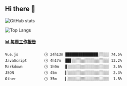 ## Hi there 👋

![GitHub stats](https://github-readme-stats.orilight.top/api?username=orilights)

![Top Langs](https://github-readme-stats.orilight.top/api/top-langs/?username=orilights&layout=compact)

<!-- waka-box start -->
#### <a href="https://gist.github.com/92c8d5b388768c10efcba86e82b7c4fb" target="_blank">📊 每周工作报告</a>
```text
Vue.js            🕓 24h13m ██████████████▉░░░░░ 74.5%
JavaScript        🕓 4h17m  ██▋░░░░░░░░░░░░░░░░░ 13.2%
Markdown          🕓 1h9m   ▋░░░░░░░░░░░░░░░░░░░  3.6%
JSON              🕓 45m    ▍░░░░░░░░░░░░░░░░░░░  2.3%
Other             🕓 35m    ▎░░░░░░░░░░░░░░░░░░░  1.8%
```
<!-- Powered by https://github.com/journey-ad/waka-box-go . -->
<!-- waka-box end -->
